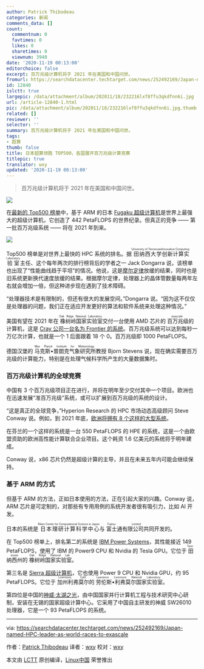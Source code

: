 ```yaml
---
author: Patrick Thibodeau
categories: 新闻
comments_data: []
count:
  commentnum: 0
  favtimes: 0
  likes: 0
  sharetimes: 0
  viewnum: 3940
date: '2020-11-19 00:13:00'
editorchoice: false
excerpt: 百万兆级计算机将于 2021 年在美国和中国问世。
fromurl: https://searchdatacenter.techtarget.com/news/252492169/Japan-named-HPC-leader-as-world-races-to-exascale
id: 12840
islctt: true
largepic: /data/attachment/album/202011/18/232216lxf8ffu3qkdfnn6i.jpg
url: /article-12840-1.html
pic: /data/attachment/album/202011/18/232216lxf8ffu3qkdfnn6i.jpg.thumb.jpg
related: []
reviewer: ''
selector: ''
summary: 百万兆级计算机将于 2021 年在美国和中国问世。
tags:
- 超算
thumb: false
title: 日本超算领跑 TOP500，各国展开百万兆级计算竞赛
titlepic: true
translator: wxy
updated: '2020-11-19 00:13:00'
---
```



> 
> 百万兆级计算机将于 2021 年在美国和中国问世。
> 
> 
> 


![](/data/attachment/album/202011/18/232216lxf8ffu3qkdfnn6i.jpg)


在[最新的 Top500 榜单](https://top500.org/lists/top500/2020/11/highs/)中，基于 ARM 的日本 [Fugaku 超级计算机](https://top500.org/preview/system/179807)是世界上最强大的超级计算机，它创造了 442 PetaFLOPS 的世界纪录。但真正的竞争 —— 第一批百万兆级系统 —— 将在 2021 年到来。


![](/data/attachment/album/202011/18/233618cs8rrkjadjnasj93.png)


Top500 榜单是对世界上最快的 HPC 系统的排名。据<ruby> 田纳西大学 <rp>  （ </rp> <rt>  University of Tennessee </rt> <rp>  ） </rp></ruby><ruby> 创新计算实验室 <rp>  （ </rp> <rt>  Innovative Computing Laboratory </rt> <rp>  ） </rp></ruby>主任、这个每年两次的排行榜背后的学者之一 Jack Dongarra 说，该榜单也出现了“性能曲线趋于平坦”的情况。他说，这是[摩尔定律](https://whatis.techtarget.com/definition/Moores-Law)放缓的结果，同时也是旧系统更新换代速度放缓的结果。根据摩尔定律，处理器上的晶体管数量每两年左右就会增加一倍，但这种进步现在遇到了技术障碍。


“处理器技术是有限制的，但还有很大的发展空间。”Dongarra 说。“因为这不仅仅是处理器的问题，我们正在适应开发更好的算法和软件系统来处理这种情况。”


美国有望在 2021 年在<ruby> 橡树岭国家实验室 <rp>  （ </rp> <rt>  Oak Ridge National Laboratory </rt> <rp>  ） </rp></ruby>交付一台使用 AMD 芯片的<ruby> 百万兆级 <rp>  （ </rp> <rt>  exascale </rt> <rp>  ） </rp></ruby>的计算机，这是 [Cray 公司一台名为 Frontier 的系统](https://searchdatacenter.techtarget.com/news/252468294/Cray-exascale-computer-to-modernize-aging-nuclear-weapon-stockpile)。百万兆级系统可以达到每秒一万亿次计算，也就是一个 1 后面跟着 18 个 0。百万兆级即 1000 PetaFLOPS。


德国汉堡的<ruby> 马克斯•普朗克气象研究所 <rp>  （ </rp> <rt>  Max Planck Institute for Meteorology </rt> <rp>  ） </rp></ruby>教授 Bjorn Stevens 说，现在确实需要百万兆级的计算能力，特别是在处理气候科学所产生的大量数据集时。 


### 百万兆级计算机的全球竞赛


中国有 3 个百万兆级项目正在进行，并将在明年至少交付其中一个项目。欧洲也在迅速发展“准百万兆级”系统，或可以扩展到百万兆级的系统的设计。


“这是真正的全球竞争，”Hyperion Research 的 HPC 市场动态高级顾问 Steve Conway 说。例如，到 2021 年底，[欧洲将拥有 8 个这样的大型系统](https://searchdatacenter.techtarget.com/news/252456813/France-HPE-are-building-Europes-most-powerful-AI-supercomputer)。


在芬兰的一个这样的系统是一台 550 PetaFLOPS 的 HPE 的系统，这是一个由欧盟资助的欧洲高性能计算联合企业项目。这个耗资 1.6 亿美元的系统将于明年建成。


Conway 说，x86 芯片仍然是超级计算的主导，并且在未来五年内可能会继续保持。


### 基于 ARM 的方式


但基于 ARM 的方法，正如日本使用的方法，正在引起大家的兴趣。Conway 说，ARM 芯片是可定制的，对那些有专用用例的系统开发者很有吸引力，比如 AI 开发。


日本的系统是<ruby> 日本理研计算科学中心 <rp>  （ </rp> <rt>  Riken Center for Computational Science in Japan </rt> <rp>  ） </rp></ruby>与<ruby> 富士通有限公司 <rp>  （ </rp> <rt>  Fujitsu Limited </rt> <rp>  ） </rp></ruby>共同开发的。


在 Top500 榜单上，排名第二的系统是 [IBM Power Systems](https://top500.org/preview/system/179397)，其性能接近 149 PetaFLOPS，使用了 IBM 的 Power9 CPU 和 Nvidia 的 Tesla GPU。它位于<ruby> 田纳西州 <rp>  （ </rp> <rt>  Tennessee </rt> <rp>  ） </rp></ruby>的<ruby> 橡树岭国家实验室 <rp>  （ </rp> <rt>  Oak Ridge National Lab </rt> <rp>  ） </rp></ruby>。


第三名是 [Sierra 超级计算机](https://top500.org/preview/system/179398)，它也使用 Power 9 CPU 和 Nvidia GPU，约 95 PetaFLOPS。它位于<ruby> 加州利弗莫尔 <rp>  （ </rp> <rt>  Livermore, Calif. </rt> <rp>  ） </rp></ruby>的<ruby> 劳伦斯•利弗莫尔国家实验室 <rp>  （ </rp> <rt>  Lawrence Livermore National Laboratory </rt> <rp>  ） </rp></ruby>。


第四位是中国的[神威·太湖之光](https://top500.org/preview/system/178764)，由中国国家并行计算机工程与技术研究中心研制，安装在无锡的国家超级计算中心。它采用了中国自主研发的神威 SW26010 处理器，它是一个 93 PetaFLOPS 的系统。




---


via: <https://searchdatacenter.techtarget.com/news/252492169/Japan-named-HPC-leader-as-world-races-to-exascale> 


作者：[Patrick Thibodeau](https://www.techtarget.com/contributor/Patrick-Thibodeau) 译者：[wxy](https://github.com/wxy) 校对：[wxy](https://github.com/wxy)


本文由 [LCTT](https://github.com/LCTT/TranslateProject) 原创编译，[Linux中国](/article-12835-1.html) 荣誉推出